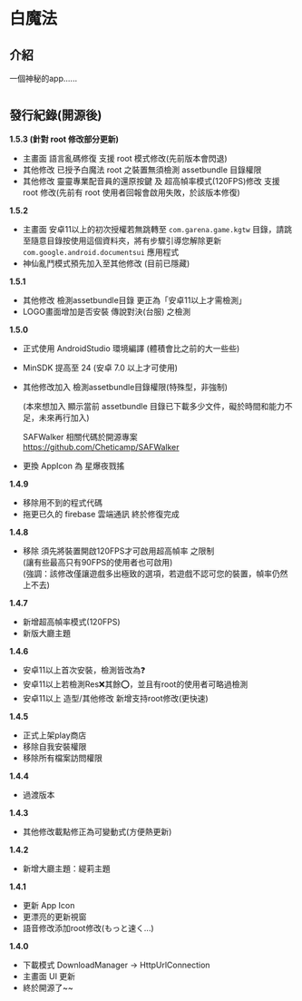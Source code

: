 # 白魔法
 ## 介紹
 一個神秘的app......
# 
 ## 發行紀錄(開源後)

**1.5.3 (針對 root 修改部分更新)**
- 主畫面 語言亂碼修復 支援 root 模式修改(先前版本會閃退)
- 其他修改 已授予白魔法 root 之裝置無須檢測 assetbundle 目錄權限
- 其他修改 靈靈專業配音員的還原按鍵 及 超高幀率模式(120FPS)修改 支援 root 修改(先前有 root 使用者回報會啟用失敗，於該版本修復)

 **1.5.2**
- 主畫面 安卓11以上的初次授權若無跳轉至 `com.garena.game.kgtw` 目錄，請跳至隨意目錄按使用這個資料夾，將有步驟引導您解除更新 `com.google.android.documentsui` 應用程式
- 神仙亂鬥模式預先加入至其他修改 (目前已隱藏)

 **1.5.1**
- 其他修改 檢測assetbundle目錄 更正為「安卓11以上才需檢測」
- LOGO畫面增加是否安裝 傳說對決(台服) 之檢測

 **1.5.0**
- 正式使用 AndroidStudio 環境編譯 (體積會比之前的大一些些)
- MinSDK 提高至 24 (安卓 7.0 以上才可使用)
- 其他修改加入 檢測assetbundle目錄權限(特殊型，非強制) 

    (本來想加入 顯示當前 assetbundle 目錄已下載多少文件，礙於時間和能力不足，未來再行加入)

    SAFWalker 相關代碼於開源專案 https://github.com/Cheticamp/SAFWalker
- 更換 AppIcon 為 星爆夜戮搖

 **1.4.9**
- 移除用不到的程式代碼
- 拖更已久的 firebase 雲端通訊 終於修復完成

 **1.4.8**
- 移除 須先將裝置開啟120FPS才可啟用超高幀率 之限制  
(讓有些最高只有90FPS的使用者也可啟用)  
(強調：該修改僅讓遊戲多出極致的選項，若遊戲不認可您的裝置，幀率仍然上不去)

 **1.4.7**
- 新增超高幀率模式(120FPS)
- 新版大廳主題

 **1.4.6**
- 安卓11以上首次安裝，檢測皆改為❓
- 安卓11以上若檢測Res❌其餘⭕，並且有root的使用者可略過檢測
- 安卓11以上 造型/其他修改 新增支持root修改(更快速)

 **1.4.5**
- 正式上架play商店
- 移除自我安裝權限
- 移除所有檔案訪問權限

 **1.4.4**
- 過渡版本
 
 **1.4.3**
- 其他修改載點修正為可變動式(方便熱更新)

 **1.4.2**
- 新增大廳主題：緹莉主題

 **1.4.1**
- 更新 App Icon
- 更漂亮的更新視窗
- 語音修改添加root修改(もっと速く...)

 **1.4.0**
- 下載模式 DownloadManager → HttpUrlConnection
- 主畫面 UI 更新
- 終於開源了~~
# 